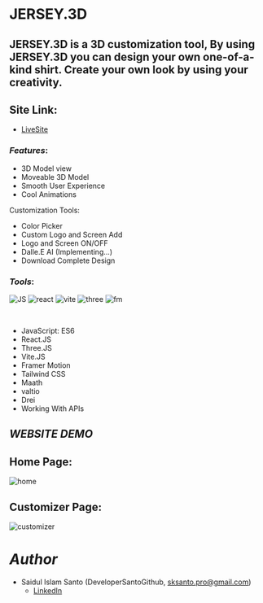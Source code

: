 # JERSEY.3D
## JERSEY.3D is a 3D customization tool, By using JERSEY.3D you can design your own one-of-a-kind shirt. Create your own look by using your creativity.

## Site Link:
- [LiveSite](https://jersey3d.netlify.app)

### *Features*:

* 3D Model view
* Moveable 3D Model
* Smooth User Experience
* Cool Animations

Customization Tools:
* Color Picker
* Custom Logo and Screen Add
* Logo and Screen ON/OFF 
* Dalle.E AI (Implementing...)
* Download Complete Design

### *Tools*:
![JS](https://user-images.githubusercontent.com/72430572/229429377-df0ad5ec-d747-402a-8258-2be5360fae86.png)
![react](https://user-images.githubusercontent.com/72430572/229426819-a1d5fd4a-02a6-43df-b66c-7e4a66e68f09.png)
![vite](https://user-images.githubusercontent.com/72430572/229428291-e2026193-5559-4bb9-a603-66fcd9bd698b.png)
![three](https://user-images.githubusercontent.com/72430572/229430208-49e9c2df-ffb7-4cc7-a3d9-e2dd71d9d62b.png)
![fm](https://user-images.githubusercontent.com/72430572/229430699-ada16aa2-09a5-46ef-b653-708b61d24a7e.png)

</br>


* JavaScript: ES6 
* React.JS 
* Three.JS 
* Vite.JS
* Framer Motion
* Tailwind CSS
* Maath
* valtio
* Drei
* Working With APIs


## *WEBSITE DEMO*

## Home Page:
![home](https://user-images.githubusercontent.com/72430572/229424129-ac28ed4a-5ac4-4d39-a87c-fc25b60610ca.png)
## Customizer Page:
![customizer](https://user-images.githubusercontent.com/72430572/229424532-d5fb964c-9fc3-4829-95e1-53e30b3631d0.png)

# *Author*

* Saidul Islam Santo (DeveloperSantoGithub, sksanto.pro@gmail.com)
  - [LinkedIn](https://www.linkedin.com/in/saidul-islam-santo/)
